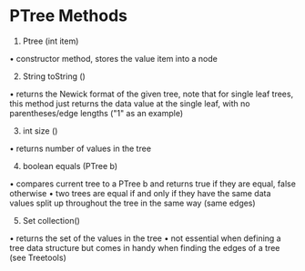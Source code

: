 # PTree Methods
1.	Ptree (int item)

•	constructor method, stores the value item into a node

2.	String toString ()

•	returns the Newick format of the given tree, note that for single leaf trees, this method just returns the data value at the single leaf, with no parentheses/edge lengths ("1" as an example)

3.	int size ()

•	returns number of values in the tree

4.	boolean equals (PTree b)

•	compares current tree to a PTree b and returns true if they are equal, false otherwise
•	two trees are equal if and only if they have the same data values split up throughout the tree in the same way (same edges)

5.	Set collection()

•	returns the set of the values in the tree
•	not essential when defining a tree data structure but comes in handy when finding the edges of a tree (see Treetools)
